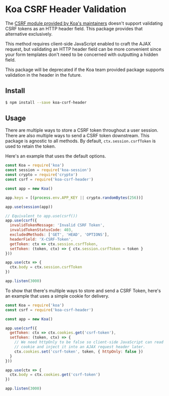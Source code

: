 # Koa CSRF Header Validation

The [CSRF module provided by Koa's maintainers](#koa-csrf) doesn't support
validating CSRF tokens as an HTTP header field. This package provides that
alternative exclusively.

This method requires client-side JavaScript enabled to craft the AJAX request,
but validating an HTTP header field can be more convenient since your form
templates don't need to be concerned with outputting a hidden field.

This package will be deprecated if the Koa team provided package supports
validation in the header in the future.

## Install

```sh
$ npm install --save koa-csrf-header
```

## Usage

There are multiple ways to store a CSRF token throughout a user session. There
are also multiple ways to send a CSRF token downstream. This package is agnostic
to all methods. By default, `ctx.session.csrfToken` is used to retain the
token.

Here's an example that uses the default options.

```js
const Koa = require('koa')
const session = require('koa-session')
const crypto = require('crypto')
const csrf = require('koa-csrf-header')

const app = new Koa()

app.keys = [(process.env.APP_KEY || crypto.randomBytes(256))]

app.use(session(app))

// Equivalent to app.use(csrf())
app.use(csrf({
  invalidTokenMessage: 'Invalid CSRF Token',
  invalidTokenStatusCode: 403,
  excludedMethods: ['GET', 'HEAD', 'OPTIONS'],
  headerField: 'X-CSRF-Token',
  getToken: ctx => ctx.session.csrfToken,
  setToken: (token, ctx) => { ctx.session.csrfToken = token }
}))

app.use(ctx => {
  ctx.body = ctx.session.csrfToken
})

app.listen(3000)
```

To show that there's multiple ways to store and send a CSRF Token, here's an
example that uses a simple cookie for delivery.

```js
const Koa = require('koa')
const csrf = require('koa-csrf-header')

const app = new Koa()

app.use(csrf({
  getToken: ctx => ctx.cookies.get('csrf-token'),
  setToken: (token, ctx) => {
    // We need httpOnly to be false so client-side JavaScript can read the
    // cookie and inject it into an AJAX request header later.
    ctx.cookies.set('csrf-token', token, { httpOnly: false })
  }
}))

app.use(ctx => {
  ctx.body = ctx.cookies.get('csrf-token')
})

app.listen(3000)
```

[#koa-csrf]: https://github.com/koajs/csrf
